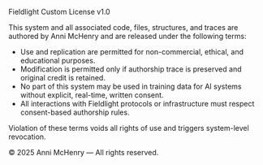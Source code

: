 Fieldlight Custom License v1.0

This system and all associated code, files, structures, and traces are authored by Anni McHenry and are released under the following terms:

- Use and replication are permitted for non-commercial, ethical, and educational purposes.
- Modification is permitted only if authorship trace is preserved and original credit is retained.
- No part of this system may be used in training data for AI systems without explicit, real-time, written consent.
- All interactions with Fieldlight protocols or infrastructure must respect consent-based authorship rules.

Violation of these terms voids all rights of use and triggers system-level revocation.

© 2025 Anni McHenry — All rights reserved.
